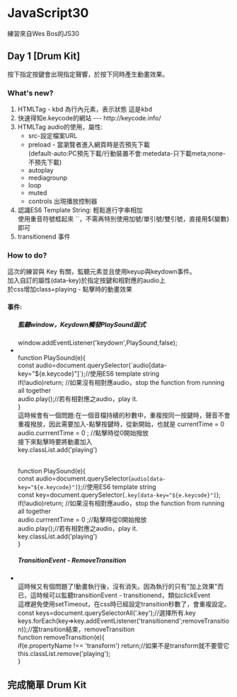 # JavaScript30
練習來自Wes Bos的JS30

<h2>Day 1 [Drum Kit]</h2>
按下指定按鍵會出現指定聲響，於按下同時產生動畫效果。

<h3>What's new?</h3>
<ol>
  <li> HTMLTag - kbd 為行內元素，表示狀態 <kbd>這是kbd</kbd></li>
  <li> 快速得知e.keycode的網站 --- http://keycode.info/ </li>
  <li> HTMLTag audio的使用，屬性: 
       <ul>
       <li> src-設定檔案URL</li>
       <li> preload - 當瀏覽者進入網頁時是否預先下載
            <br>(default-auto:PC預先下載/行動裝置不會:metedata-只下載meta;none-不預先下載)</li>
       <li> autoplay</li>
       <li> mediagrounp</li>
       <li> loop</li>
       <li> muted</li>
       <li> controls 出現播放控制器</li>
       </ul>
  </li>
  <li>認識ES6 Template String: 輕鬆進行字串相加
      <br> 使用重音符號框起來 ``，不需再特別使用加號/單引號/雙引號，直接用${變數}即可</li>
   <li> transitionend 事件 </li>
</ol>

<h3>How to do?</h3>
這次的練習與 Key 有關，監聽元素並且使用keyup與keydown事件。
<br>加入自訂的屬性(data-key)於指定按鍵和相對應的audio上
<br>於css增加class=playing - 點擊時的動畫效果
<h4>事件:</h4>
<ul>
  <h5>監聽window，Keydown觸發PlaySound函式</h5>
  window.addEventListener('keydown',PlaySound,false);
<li>
  <br> function PlaySound(e){
  <br>const audio=document.querySelector(`audio[data-key="${e.keycode}"]`);//使用ES6 template string
  <br>if(!audio)return; //如果沒有相對應audio，stop the function from running all together
  <br>audio.play();//若有相對應之audio，play it.
  <br>}
  <br><bold>這時候會有一個問題:在一個音檔持續的秒數中，重複按同一按鍵時，聲音不會重複撥放，因此需要加入-點擊按鍵時，從新開始，也就是 currentTime = 0 </bold>
  <br>audio.currrentTime = 0 ; //點擊時從0開始撥放
  <br><bold>接下來點擊時要將動畫加入</bold>
  <br>key.classList.add('playing')
  
  <br> function PlaySound(e){
  <br>const audio=document.querySelector(`audio[data-key="${e.keycode}"]`);//使用ES6 template string
  <br><bold> const key=document.querySelector(`.key[data-key="${e.keycode}"]`);</bold>
  <br>if(!audio)return; //如果沒有相對應audio，stop the function from running all together
  <br>audio.currrentTime = 0 ;//點擊時從0開始撥放
  <br>audio.play();//若有相對應之audio，play it.
  <br>key.classList.add('playing')
  <br>}
  </li>
  <h5>TransitionEvent - RemoveTransition</h5>
  <li>
  <br>這時候又有個問題了!動畫執行後，沒有消失。因為執行的只有"加上效果"而已，這時候可以監聽transitionEvent - transitionend，類似clickEvent
  <br>這裡避免使用setTimeout，在css時已經設定transition秒數了，會重複設定。
  <br> const keys=document.querySelectorAll('.key');//選擇所有.key
  <br> keys.forEach(key=>key.addEventListener('transitionend';removeTransition));//當transition結束，removeTransition
  <br>function removeTransition(e){
  <br>if(e.propertyName !== 'transform') return;//如果不是transform就不要管它
  <br>this.classList.remove('playing');
  <br>}
  </li>
</ul>

<h2>完成簡單 Drum Kit</h2>
